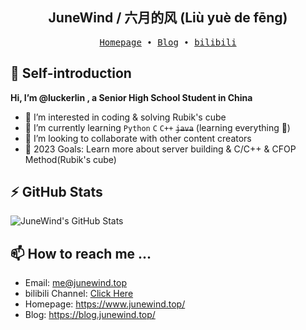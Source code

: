 <h2 align="center"> JuneWind / 六月的风 (Liù yuè de fēng)  </h2>

<p align="center">
  <samp>
    <a href="https://www.junewind.top/">Homepage</a> ∙
    <a href="https://blog.junewind.top/">Blog</a> ∙
<!--     <a href="https://note.tonycrane.cc/">Note</a> ∙ -->
    <a href="https://space.bilibili.com/593931339">bilibili</a>
<!--     ∙  -->
<!--     <a href="https://t.me/TonyCraneSky">channel</a> ∙
    <a href="https://t.me/Tony_Crane">telegram</a> -->
  </samp>
</p>

## 👋 Self-introduction
<strong>Hi, I’m @luckerlin , a Senior High School Student in China</strong>
- 👀 I’m interested in coding & solving Rubik's cube
- 🌱 I’m currently learning `Python` `C` `C++`  <del>`java`</del> (learning everything 🤣)
- 💞️ I’m looking to collaborate with other content creators
- 🥅 2023 Goals: Learn more about server building & C/C++ & CFOP Method(Rubik's cube)


<!-- [![Anurag's GitHub stats](https://junewind-github-readme-stats.api.junewind.top/api?username=luckerlin)](https://github.com/anuraghazra/github-readme-stats) -->

## :zap: GitHub Stats

<img alt="JuneWind's GitHub Stats" src="https://junewind-github-readme-stats.api.junewind.top/api?username=luckerlin&show_icons=true&hide_border=false&title_color=ff652f&icon_color=FFE400&bg_color=09131B&text_color=ffffff&border_color=0c1a25" />


## 📫 How to reach me ...
- Email: me@junewind.top
- bilibili Channel: <a href="https://space.bilibili.com/593931339">Click Here</a>
- Homepage: https://www.junewind.top/
- Blog: https://blog.junewind.top/

<!---
luckerlin/luckerlin is a ✨ special ✨ repository because its `README.md` (this file) appears on your GitHub profile.
You can click the Preview link to take a look at your changes.
--->
